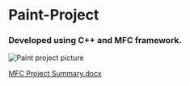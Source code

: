 # Paint-Project
### Developed using C++ and MFC framework.

![Paint project picture](https://user-images.githubusercontent.com/104142355/197595949-bcb82733-2f76-4c02-ad23-8e4fb258f953.png)

[MFC Project Summary.docx](https://github.com/Almoglevi1/Paint-Project/files/9854201/MFC.Project.Summary.docx)

